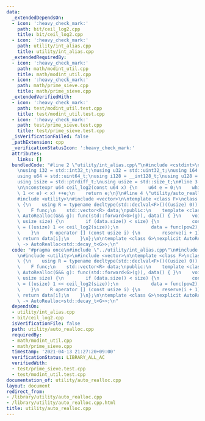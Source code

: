 ```yaml
---
data:
  _extendedDependsOn:
  - icon: ':heavy_check_mark:'
    path: bit/ceil_log2.cpp
    title: bit/ceil_log2.cpp
  - icon: ':heavy_check_mark:'
    path: utility/int_alias.cpp
    title: utility/int_alias.cpp
  _extendedRequiredBy:
  - icon: ':heavy_check_mark:'
    path: math/modint_util.cpp
    title: math/modint_util.cpp
  - icon: ':heavy_check_mark:'
    path: math/prime_sieve.cpp
    title: math/prime_sieve.cpp
  _extendedVerifiedWith:
  - icon: ':heavy_check_mark:'
    path: test/modint_util.test.cpp
    title: test/modint_util.test.cpp
  - icon: ':heavy_check_mark:'
    path: test/prime_sieve.test.cpp
    title: test/prime_sieve.test.cpp
  _isVerificationFailed: false
  _pathExtension: cpp
  _verificationStatusIcon: ':heavy_check_mark:'
  attributes:
    links: []
  bundledCode: "#line 2 \"utility/int_alias.cpp\"\n#include <cstdint>\n#include <cstddef>\n\
    \nusing i32 = std::int32_t;\nusing u32 = std::uint32_t;\nusing i64 = std::int64_t;\n\
    using u64 = std::uint64_t;\nusing i128 = __int128_t;\nusing u128 = __uint128_t;\n\
    using isize = std::ptrdiff_t;\nusing usize = std::size_t;\n#line 3 \"bit/ceil_log2.cpp\"\
    \n\nconstexpr u64 ceil_log2(const u64 x) {\n    u64 e = 0;\n    while (((u64)\
    \ 1 << e) < x) ++e;\n    return e;\n}\n#line 4 \"utility/auto_realloc.cpp\"\n\
    #include <utility>\n#include <vector>\n\ntemplate <class F>\nclass AutoRealloc\
    \ {\n    using R = typename decltype(std::declval<F>()((usize) 0))::value_type;\n\
    \    F func;\n    std::vector<R> data;\npublic:\n    template <class G>\n    explicit\
    \ AutoRealloc(G&& g): func(std::forward<G>(g)), data() { }\n    void reserve(const\
    \ usize size) {\n        if (data.size() < size) {\n            const usize pow2\
    \ = ((usize) 1 << ceil_log2(size));\n            data = func(pow2);\n        }\n\
    \    }\n    R operator [] (const usize i) {\n        reserve(i + 1);\n       \
    \ return data[i];\n    }\n};\n\ntemplate <class G>\nexplicit AutoRealloc(G&&)\
    \ -> AutoRealloc<std::decay_t<G>>;\n"
  code: "#pragma once\n#include \"../utility/int_alias.cpp\"\n#include \"../bit/ceil_log2.cpp\"\
    \n#include <utility>\n#include <vector>\n\ntemplate <class F>\nclass AutoRealloc\
    \ {\n    using R = typename decltype(std::declval<F>()((usize) 0))::value_type;\n\
    \    F func;\n    std::vector<R> data;\npublic:\n    template <class G>\n    explicit\
    \ AutoRealloc(G&& g): func(std::forward<G>(g)), data() { }\n    void reserve(const\
    \ usize size) {\n        if (data.size() < size) {\n            const usize pow2\
    \ = ((usize) 1 << ceil_log2(size));\n            data = func(pow2);\n        }\n\
    \    }\n    R operator [] (const usize i) {\n        reserve(i + 1);\n       \
    \ return data[i];\n    }\n};\n\ntemplate <class G>\nexplicit AutoRealloc(G&&)\
    \ -> AutoRealloc<std::decay_t<G>>;\n"
  dependsOn:
  - utility/int_alias.cpp
  - bit/ceil_log2.cpp
  isVerificationFile: false
  path: utility/auto_realloc.cpp
  requiredBy:
  - math/modint_util.cpp
  - math/prime_sieve.cpp
  timestamp: '2021-04-13 21:27:20+09:00'
  verificationStatus: LIBRARY_ALL_AC
  verifiedWith:
  - test/prime_sieve.test.cpp
  - test/modint_util.test.cpp
documentation_of: utility/auto_realloc.cpp
layout: document
redirect_from:
- /library/utility/auto_realloc.cpp
- /library/utility/auto_realloc.cpp.html
title: utility/auto_realloc.cpp
---
```

